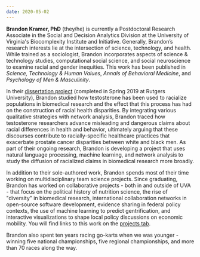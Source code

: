 ```yaml
---
date: 2020-05-02
---
```


**Brandon Kramer, PhD** (they/he) is currently a Postdoctoral Research Associate in the Social and Decision Analytics Division at the University of Virginia's Biocomplexity Institute and Initiative. Generally, Brandon’s research interests lie at the intersection of science, technology, and health. While trained as a sociologist, Brandon incorporates aspects of science & technology studies, computational social science, and social neuroscience to examine racial and gender inequities. This work has been published in *Science, Technology & Human Values*, *Annals of Behavioral Medicine*, and *Psychology of Men & Masculinity*.

In their [dissertation project](/projects/racialization-in-testosterone-research) (completed in Spring 2019 at Rutgers University), Brandon studied how testosterone has been used to racialize populations in biomedical research and the effect that this process has had on the construction of racial health disparities. By integrating various qualitative strategies with network analysis, Brandon traced how testosterone researchers advance misleading and dangerous claims about racial differences in health and behavior, ultimately arguing that these discourses contribute to racially-specific healthcare practices that exacerbate prostate cancer disparities between white and black men. As part of their ongoing research, Brandon is developing a project that uses natural language processing, machine learning, and network analysis to study the diffusion of racialized claims in biomedical research more broadly.

In addition to their sole-authored work, Brandon spends most of their time working on multidisciplinary team science projects. Since graduating, Brandon has worked on collaborative projects - both in and outside of UVA - that focus on the political history of nutrition science, the rise of "diversity" in biomedical research, international collaboration networks in open-source software development, evidence sharing in federal policy contexts, the use of machine learning to predict gentrification, and interactive visualizations to shape local policy discussions on economic mobility. You will find links to this work on the [projects tab](/projects).

Brandon also spent ten years racing go-karts when we was younger - winning five national championships, five regional championships, and more than 70 races along the way. 



